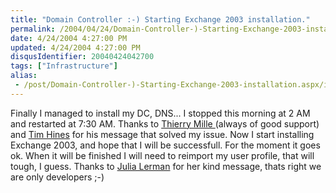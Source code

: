 ```yaml
---
title: "Domain Controller :-) Starting Exchange 2003 installation."
permalink: /2004/04/24/Domain-Controller-)-Starting-Exchange-2003-installation/
date: 4/24/2004 4:27:00 PM
updated: 4/24/2004 4:27:00 PM
disqusIdentifier: 20040424042700
tags: ["Infrastructure"]
alias:
 - /post/Domain-Controller-)-Starting-Exchange-2003-installation.aspx/index.html
---
```

Finally I managed to install my DC, DNS... I stopped this morning at 2 AM and restarted at 7:30 AM. Thanks to [Thierry Mille ](http://thierrymille.online.fr/minicv.html)(always of good support) and [Tim Hines](http://www.mcse.ms/message560050.html) for his message that solved my issue. Now I start installing Exchange 2003, and hope that I will be successfull. For the moment it goes ok. When it will be finished I will need to reimport my user profile, that will tough, I guess. Thanks to [Julia Lerman](http://weblogs.asp.net/jlerman/) for her kind message, thats right we are only developers ;-)
